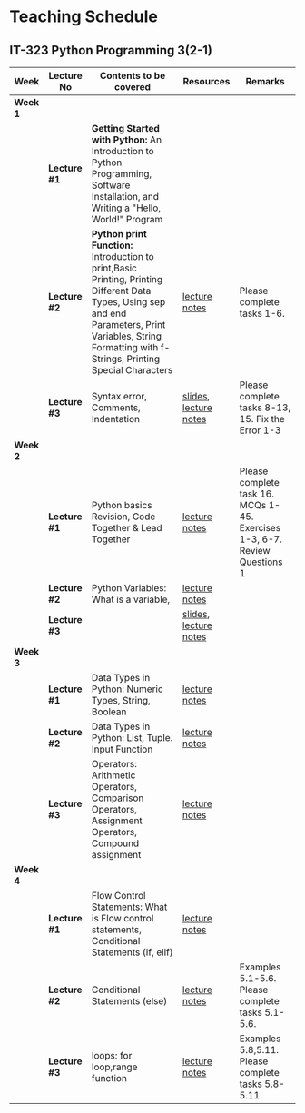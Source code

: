 # Teaching Schedule
## IT-323 Python Programming 3(2-1)


| Week     | Lecture No      | Contents to be covered  | Resources             | Remarks     |
|----------|-------------|-------------------------|-----------------------|-------------|
| **Week 1**|||||
|          | **Lecture #1**  | **Getting Started with Python:** An Introduction to Python Programming, Software Installation, and Writing a "Hello, World!" Program  | | |
|          | **Lecture #2**  | **Python print Function:** Introduction to print,Basic Printing, Printing Different Data Types,  Using sep and end Parameters, Print Variables, String Formatting with f-Strings, Printing Special Characters    |[lecture notes](https://yasirbhutta.github.io/python/docs/basics.html) | Please complete tasks 1-6.|
|          | **Lecture #3**  | Syntax error, Comments, Indentation  |[slides](https://docs.google.com/presentation/d/1-tXL4xp3ZrnSIqtmT0eZFh72yVilQoVz/), [lecture notes](https://yasirbhutta.github.io/python/docs/basics.html) | Please complete tasks 8-13, 15. Fix the Error 1-3  |
| **Week 2**|||||
|          | **Lecture #1**  | Python basics Revision, Code Together & Lead Together  |[lecture notes](https://yasirbhutta.github.io/python/docs/basics.html) | Please complete task 16. MCQs 1-45. Exercises 1-3, 6-7. Review Questions 1 |
|          | **Lecture #2**  | Python Variables: What is a variable, |[lecture notes](https://yasirbhutta.github.io/python/docs/variables.html) | |
|          | **Lecture #3**  |  |[slides](#), [lecture notes]() |  |
| **Week 3**|||||
|          | **Lecture #1**  | Data Types in Python: Numeric Types, String, Boolean |[lecture notes](https://yasirbhutta.github.io/python/docs/data-types.html) | |
|          | **Lecture #2**  | Data Types in Python: List, Tuple. Input Function |[lecture notes](https://yasirbhutta.github.io/python/docs/data-types.html) | |
|          | **Lecture #3**  | Operators: Arithmetic Operators, Comparison Operators, Assignment Operators, Compound assignment    |[lecture notes](https://yasirbhutta.github.io/python/docs/operators.html) | |
| **Week 4**|||||
|          | **Lecture #1**  | Flow Control Statements: What is Flow control statements, Conditional Statements (if, elif) |[lecture notes](https://yasirbhutta.github.io/python/docs/control-flow.html) | |
|          | **Lecture #2**  | Conditional Statements (else) |[lecture notes](https://yasirbhutta.github.io/python/docs/control-flow.html) | Examples 5.1-5.6. Please complete tasks 5.1-5.6. |
|          | **Lecture #3**  | loops: for loop,range function |[lecture notes](https://yasirbhutta.github.io/python/docs/control-flow.html) | Examples 5.8,5.11. Please complete tasks 5.8-5.11. |

